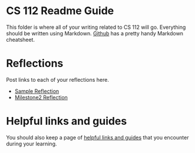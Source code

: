 # CS 112 Readme Guide
This folder is where all of your writing related to CS 112 will go.  Everything should be written using
Markdown. [Github](https://guides.github.com/pdfs/markdown-cheatsheet-online.pdf) has a pretty handy
Markdown cheatsheet.  

# Reflections
Post links to each of your reflections here.  
* [Sample Reflection](sample_reflection.md)
* [Milestone2 Reflection](milestone2_reflection.md)

# Helpful links and guides
You should also keep a page of [helpful links and guides](guides.md) that you encounter during your learning.